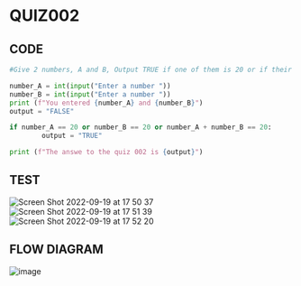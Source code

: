 # QUIZ002

## CODE

```.py
#Give 2 numbers, A and B, Output TRUE if one of them is 20 or if their sum is 20.

number_A = int(input("Enter a number "))
number_B = int(input("Enter a number "))
print (f"You entered {number_A} and {number_B}")
output = "FALSE"

if number_A == 20 or number_B == 20 or number_A + number_B == 20:
        output = "TRUE"

print (f"The answe to the quiz 002 is {output}")
```

## TEST

![Screen Shot 2022-09-19 at 17 50 37](https://user-images.githubusercontent.com/111761417/190982017-f32108ee-a8e7-45e9-bdcb-4e948fca0d55.png)
![Screen Shot 2022-09-19 at 17 51 39](https://user-images.githubusercontent.com/111761417/190982147-5db471ef-a55e-4def-a165-d96312c5d6bf.png)
![Screen Shot 2022-09-19 at 17 52 20](https://user-images.githubusercontent.com/111761417/190982304-78f67078-2999-4c3a-962b-4c379c562498.png)

## FLOW DIAGRAM

![image](https://user-images.githubusercontent.com/111761417/190994861-5e43da5e-5a4f-4f82-8c88-2f5ce9924248.png)


